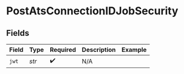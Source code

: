 # PostAtsConnectionIDJobSecurity


## Fields

| Field              | Type               | Required           | Description        | Example            |
| ------------------ | ------------------ | ------------------ | ------------------ | ------------------ |
| `jwt`              | *str*              | :heavy_check_mark: | N/A                |                    |